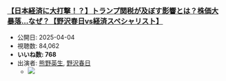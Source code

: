### [【日本経済に大打撃！？】トランプ関税が及ぼす影響とは？株価大暴落…なぜ？【野沢春日vs経済スペシャリスト】](https://www.youtube.com/watch?v=l5KcdYVlqSs)
-   公開日: 2025-04-04
-   視聴数: 84,062
-   **いいね数: 768**
-   出演者: [熊野英生](/rehacq_fan/people/熊野英生 "wikilink"), [野沢春日](/rehacq_fan/people/野沢春日 "wikilink")
    - [![](https://img.youtube.com/vi/l5KcdYVlqSs/hqdefault.jpg)](https://www.youtube.com/watch?v=l5KcdYVlqSs)
